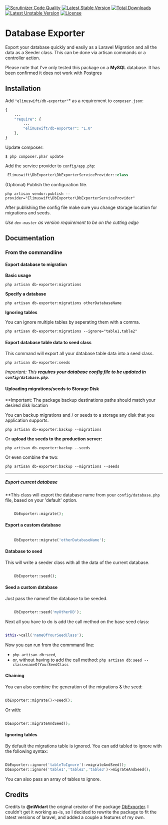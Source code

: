 [![Scrutinizer Code Quality](https://scrutinizer-ci.com/g/Elimuswift/db-exporter/badges/quality-score.png?b=master)](https://scrutinizer-ci.com/g/Elimuswift/db-exporter/?branch=master)
[![Latest Stable Version](https://poser.pugx.org/elimuswift/db-exporter/v/stable.svg)](https://packagist.org/packages/elimuswift/db-exporter) [![Total Downloads](https://poser.pugx.org/elimuswift/db-exporter/d/total)](https://packagist.org/packages/elimuswift/db-exporter) [![Latest Unstable Version](https://poser.pugx.org/elimuswift/db-exporter/v/unstable.svg)](https://packagist.org/packages/elimuswift/db-exporter) [![License](https://poser.pugx.org/elimuswift/db-exporter/license.svg)](https://packagist.org/packages/elimuswift/db-exporter)

# Database Exporter

Export your database quickly and easily as a Laravel Migration and all the data as a Seeder class. This can be done via artisan commands or a controller action.


Please note that I've only tested this package on a **MySQL** database. It has been confirmed it does not work with Postgres
## Installation

Add `"elimuswift/db-exporter"`* as a requirement to `composer.json`:

```php
{
    ...
    "require": {
        ...
		"elimuswift/db-exporter": "1.0"
    },
}

```

Update composer:

```
$ php composer.phar update
```

Add the service provider to `config/app.php`:

```php
 Elimuswift\DbExporter\DbExporterServiceProvider::class
```

(Optional) Publish the configuration file.

```
php artisan vendor:publish --provider="Elimuswift\DbExporter\DbExporterServiceProvider"
```

After publishing the config file make sure you change storage location for migrations and seeds.

*Use `dev-master` as version requirement to be on the cutting edge*


## Documentation

### From the commandline

#### Export database to migration

**Basic usage**

```
php artisan db-exporter:migrations
```

**Specify a database**

```
php artisan db-exporter:migrations otherDatabaseName
```

**Ignoring tables**

You can ignore multiple tables by seperating them with a comma.

```
php artisan db-exporter:migrations --ignore="table1,table2"
```

#### Export database table data to seed class
This command will export all your database table data into a seed class.

```
php artisan db-exporter:seeds
```
*Important: This **requires your database config file to be updated in `config/database.php`**.*


#### Uploading migrations/seeds to Storage Disk


**Important: The package backup destinations paths should match your desired disk location


You can backup migrations and / or seeds to a storage any disk that you application supports.


```
php artisan db-exporter:backup --migrations
```
Or **upload the seeds to the production server:**

```
php artisan db-exporter:backup --seeds
```
Or even combine the two:

```
php artisan db-exporter:backup --migrations --seeds
```

***


##### Export current database

**This class will export the database name from your `config/database.php` file, based on your 'default' option.



```php

    DbExporter::migrate();

```

#### Export a custom database

```php

    DbExporter::migrate('otherDatabaseName');

```

#### Database to seed


This will write a seeder class with all the data of the current database.

```php

    DbExporter::seed();

```
#### Seed a custom database
Just pass the nameof the database to be seeded.

```php

    DbExporter::seed('myOtherDB');

```
Next all you have to do is add the call method on the base seed class:

```php

$this->call('nameOfYourSeedClass');

```

Now you can run from the commmand line:

* `php artisan db:seed`,
* or, without having to add the call method: `php artisan db:seed --class=nameOfYourSeedClass`

#### Chaining
You can also combine the generation of the migrations & the seed:

```php

DbExporter::migrate()->seed();

```
Or with:

```php

DbExporter::migrateAndSeed();

```

#### Ignoring tables
By default the migrations table is ignored. You can add tabled to ignore with the following syntax:

```php

DbExporter::ignore('tableToIgnore')->migrateAndSeed();
DbExporter::ignore('table1','table2','table3')->migrateAndSeed();


```
You can also pass an array of tables to ignore.



## Credits
Credits to **@nWidart** the original creator of the package [DbExporter](https://github.com/nWidart/DbExporter). I couldn't get it working as-is, so I decided to rewrite the package to fit the latest versions of laravel, and added a couple a features of my own.


